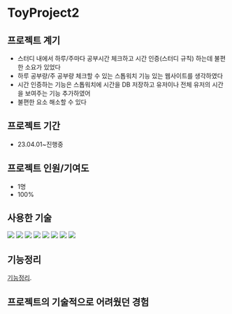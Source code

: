 # ToyProject2

## 프로젝트 계기

* 스터디 내에서 하루/주마다 공부시간 체크하고  시간 인증(스터디 규칙) 하는데 불편한 소요가 있었다
* 하루 공부량/주 공부량 체크할 수 있는 스톱워치 기능 있는 웹사이트를 생각하였다
* 시간 인증하는 기능은 스톱워치에 시간을 DB 저장하고 유저이나 전체 유저의 시간을 보여주는 기능 추가하였어
* 불편한 요소 해소할 수 있다

## 프로젝트 기간

* 23.04.01~진행중

## 프로젝트 인원/기여도

* 1명
* 100%

## 사용한 기술

<div>
<img src="https://img.shields.io/badge/python-3776AB?style=flat&logo=python&logoColor=white">
<img src="https://img.shields.io/badge/django-092E20?style=flat&logo=django&logoColor=white">
<img src="https://img.shields.io/badge/html5-E34F26?style=flat&logo=html5&logoColor=white"> 
<img src="https://img.shields.io/badge/css-1572B6?style=flat&logo=css3&logoColor=white"> 
<img src="https://img.shields.io/badge/javascript-F7DF1E?style=flat&logo=javascript&logoColor=black"> 
<img src="https://img.shields.io/badge/github-181717?style=flat&logo=github&logoColor=white">
<img src="https://img.shields.io/badge/bootstrap-7952B3?style=flat&logo=bootstrap&logoColor=white">
<img src="https://img.shields.io/badge/sqlite-003B57?style=flat&logo=sqlite&logoColor=white">

## 기능정리

[기능정리](https://github.com/ANDONGWOO/ToyProject2/기능정리.md).

## 프로젝트의 기술적으로 어려웠던 경험

